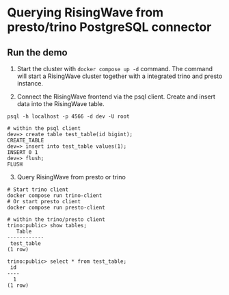 # Querying RisingWave from presto/trino PostgreSQL connector

## Run the demo

1. Start the cluster with `docker compose up -d` command.
The command will start a RisingWave cluster together with a integrated trino and presto instance.

2. Connect the RisingWave frontend via the psql client. Create and insert data into the RisingWave table.
```shell
psql -h localhost -p 4566 -d dev -U root

# within the psql client
dev=> create table test_table(id bigint);
CREATE_TABLE
dev=> insert into test_table values(1);
INSERT 0 1
dev=> flush;
FLUSH
```

3. Query RisingWave from presto or trino
```shell
# Start trino client
docker compose run trino-client
# Or start presto client
docker compose run presto-client

# within the trino/presto client
trino:public> show tables;
   Table
------------
 test_table
(1 row)

trino:public> select * from test_table;
 id
----
  1
(1 row)
```